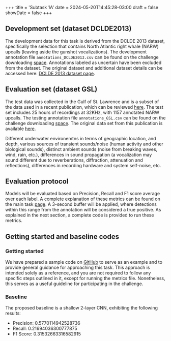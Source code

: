 +++
title = 'Subtask 1A'
date = 2024-05-20T14:45:28-03:00
draft = false
showDate = false
+++


## Development set (dataset DCLDE2013)

The development data for this task is derived from the DCLDE 2013 dataset, specifically the selection that contains North Atlantic right whale (NARW) upcalls (leaving aside the gunshot vocalizations). The development annotation file `annotations_DCLDE2013.csv` can be found on the challenge downloading [space](https://drive.google.com/drive/folders/1BGKkMnaxnWV0U09m9ViIlPCs7eAaSub8?usp=sharing). Annotations labeled as uncertain have been excluded from the dataset. The original dataset and additional dataset details can be accessed here: [DCLDE 2013 dataset page](https://research-portal.st-andrews.ac.uk/en/datasets/dclde-2013-workshop-dataset).


## Evaluation set (dataset GSL)

The test data was collected in the Gulf of St. Lawrence and is a subset of the data used in a recent publication, which can be reviewed [here](https://pubs.aip.org/asa/jasa/article/147/4/2636/1058640/Performance-of-a-deep-neural-network-at-detecting). The test set includes 25 hours of recordings at 32KHz, with 1157 annotated NARW upcalls. The testing annotation file `annotations_GSL.csv` can be found on the challenge downloading [space](https://drive.google.com/drive/folders/1BGKkMnaxnWV0U09m9ViIlPCs7eAaSub8?usp=sharing). The original data set from this publication is available [here](https://doi.org/10.20383/101.0241).

Different underwater environemtns in terms of geographic location, and depth, various sources of transient sounds/noise (human activity and other biological sounds), distinct ambient sounds (noise from breaking waves, wind, rain, etc.), differences in sound propagation (a vocalization may sound different due to reverberations, diffraction, attenuation and reflections), differences in recording hardware and system self-noise, etc.



## Evaluation protocol

Models will be evaluated based on Precision, Recall and F1 score average over each label. A complete explanation of these metrics can be found on the main task [page](https://pam-challenge-beta.github.io/website/tasks/first-task/#evaluation-metrics). A 3-second buffer will be applied, where detections within this range from the annotation will be considered a true positive. As explained in the next section, a complete code is provided to run these metrics.




## Getting started and baseline codes

### Getting started

We have prepared a sample code on [GitHub](https://github.com/GabrielDubus/MeridianOSmOSE_AutomaticDetectionOfCetaceans_Benchmark/blob/task1/task1/README.md) to serve as an example and to provide general guidance for approaching this task. This approach is intended solely as a reference, and you are not required to follow any specific steps outlined in it, except for running the metrics file. Nonetheless, this serves as a useful guideline for participating in the challenge.

### Baseline 

The proposed baseline is a shallow 2-layer CNN, exhibiting the following results: 

- Precision: 0.5770114942528736
- Recall: 0.21694036300777875
- F1 Score: 0.31532663316582915





